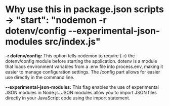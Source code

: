 # Why use this in package.json scripts -> "start": "nodemon -r dotenv/config --experimental-json-modules src/index.js"

**-r dotenv/config:** This option tells nodemon to require (-r) the dotenv/config module before starting the application. dotenv is a module that loads environment variables from a .env file into process.env, making it easier to manage configuration settings. The /config part allows for easier use directly in the command line.

**--experimental-json-modules:** This flag enables the use of experimental JSON modules in Node.js. JSON modules allow you to import JSON files directly in your JavaScript code using the import statement.